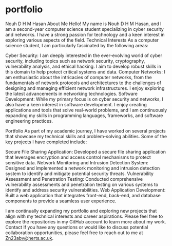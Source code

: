 # portfolio
Nouh D H M Hasan
About Me
Hello! My name is Nouh D H M Hasan, and I am a second-year computer science student specializing in cyber security and networks. I have a strong passion for technology and a keen interest in exploring various aspects of the field.
Technical Interests
As a computer science student, I am particularly fascinated by the following areas:

Cyber Security: I am deeply interested in the ever-evolving world of cyber security, including topics such as network security, cryptography, vulnerability analysis, and ethical hacking. I aim to develop robust skills in this domain to help protect critical systems and data.
Computer Networks: I am enthusiastic about the intricacies of computer networks, from the fundamentals of network protocols and architectures to the challenges of designing and managing efficient network infrastructures. I enjoy exploring the latest advancements in networking technologies.
Software Development: While my primary focus is on cyber security and networks, I also have a keen interest in software development. I enjoy creating applications and tools that solve real-world problems, and I am continuously expanding my skills in programming languages, frameworks, and software engineering practices.

Portfolio
As part of my academic journey, I have worked on several projects that showcase my technical skills and problem-solving abilities. Some of the key projects I have completed include:

Secure File Sharing Application: Developed a secure file sharing application that leverages encryption and access control mechanisms to protect sensitive data.
Network Monitoring and Intrusion Detection System: Designed and implemented a network monitoring and intrusion detection system to identify and mitigate potential security threats.
Vulnerability Assessment and Penetration Testing: Conducted comprehensive vulnerability assessments and penetration testing on various systems to identify and address security vulnerabilities.
Web Application Development: Built a web application that integrates front-end, back-end, and database components to provide a seamless user experience.

I am continually expanding my portfolio and exploring new projects that align with my technical interests and career aspirations. Please feel free to explore the repositories in my GitHub account to learn more about my work.
Contact
If you have any questions or would like to discuss potential collaboration opportunities, please feel free to reach out to me at Zn23abv@herts.ac.uk.
